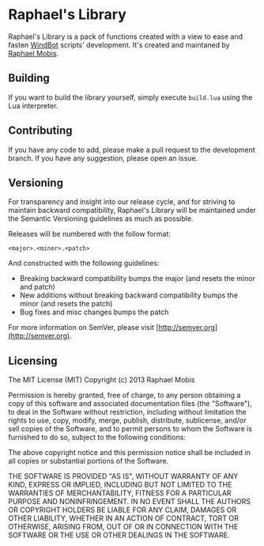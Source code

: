 Raphael's Library
=================

Raphael's Library is a pack of functions created with a view to ease and fasten [WindBot](http://tibiawindbot.com) scripts' development. It's created and maintaned by [Raphael Mobis](http://forums.tibiawindbot.com/member/2-Raphael).



Building
--------

If you want to build the library yourself, simply execute `build.lua` using the Lua interpreter.



Contributing
------------

If you have any code to add, please make a pull request to the development branch. If you have any suggestion, please open an issue.



Versioning
----------

For transparency and insight into our release cycle, and for striving to maintain backward compatibility, Raphael's Library will be maintained under the Semantic Versioning guidelines as much as possible.

Releases will be numbered with the follow format:

`<major>.<minor>.<patch>`

And constructed with the following guidelines:

* Breaking backward compatibility bumps the major (and resets the minor and patch)
* New additions without breaking backward compatibility bumps the minor (and resets the patch)
* Bug fixes and misc changes bumps the patch

For more information on SemVer, please visit [http://semver.org](http://semver.org).



Licensing
---------

The MIT License (MIT)
Copyright (c) 2013 Raphael Mobis

Permission is hereby granted, free of charge, to any person obtaining a copy of this software and associated documentation files (the "Software"), to deal in the Software without restriction, including without limitation the rights to use, copy, modify, merge, publish, distribute, sublicense, and/or sell copies of the Software, and to permit persons to whom the Software is furnished to do so, subject to the following conditions:

The above copyright notice and this permission notice shall be included in all copies or substantial portions of the Software.

THE SOFTWARE IS PROVIDED "AS IS", WITHOUT WARRANTY OF ANY KIND, EXPRESS OR IMPLIED, INCLUDING BUT NOT LIMITED TO THE WARRANTIES OF MERCHANTABILITY, FITNESS FOR A PARTICULAR PURPOSE AND NONINFRINGEMENT. IN NO EVENT SHALL THE AUTHORS OR COPYRIGHT HOLDERS BE LIABLE FOR ANY CLAIM, DAMAGES OR OTHER LIABILITY, WHETHER IN AN ACTION OF CONTRACT, TORT OR OTHERWISE, ARISING FROM, OUT OF OR IN CONNECTION WITH THE SOFTWARE OR THE USE OR OTHER DEALINGS IN THE SOFTWARE.